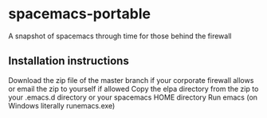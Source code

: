 # spacemacs-portable
A snapshot of spacemacs through time for those behind the firewall

## Installation instructions
Download the zip file of the master branch if your corporate firewall allows or email the zip to yourself if allowed
Copy the elpa directory from the zip to your .emacs.d directory or your spacemacs HOME directory
Run emacs (on Windows literally runemacs.exe)

